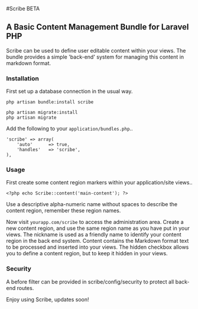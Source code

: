 #Scribe BETA
## A Basic Content Management Bundle for Laravel PHP

Scribe can be used to define user editable content within your views. The bundle provides a simple 'back-end' system for managing this content in markdown format.

### Installation

First set up a database connection in the usual way.

	php artisan bundle:install scribe

	php artisan migrate:install
	php artisan migrate

Add the following to your `application/bundles.php`..

	'scribe' => array(
		'auto' 		=> true,
		'handles'	=> 'scribe',
	),

### Usage

First create some content region markers within your application/site views..

	<?php echo Scribe::content('main-content'); ?>

Use a descriptive alpha-numeric name without spaces to describe the content region, remember these region names.

Now visit `yourapp.com/scribe` to access the administration area. Create a new content region, and use the same region name as you have put in your views. The nickname is used as a friendly name to identify your content region in the back end system. Content contains the Markdown format text to be processed and inserted into your views. The hidden checkbox allows you to define a content region, but to keep it hidden in your views.

### Security

A before filter can be provided in scribe/config/security to protect all back-end routes.

Enjoy using Scribe, updates soon!

